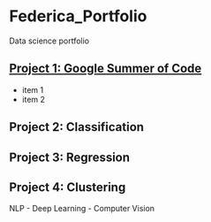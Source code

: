 # Federica_Portfolio
Data science portfolio

## [Project 1: Google Summer of Code](https://gist.github.com/federikovi/0ff5f376105e3111d624d935758cded3)
- item 1
- item 2


## Project 2: Classification

## Project 3: Regression

## Project 4: Clustering

NLP - Deep Learning - Computer Vision
